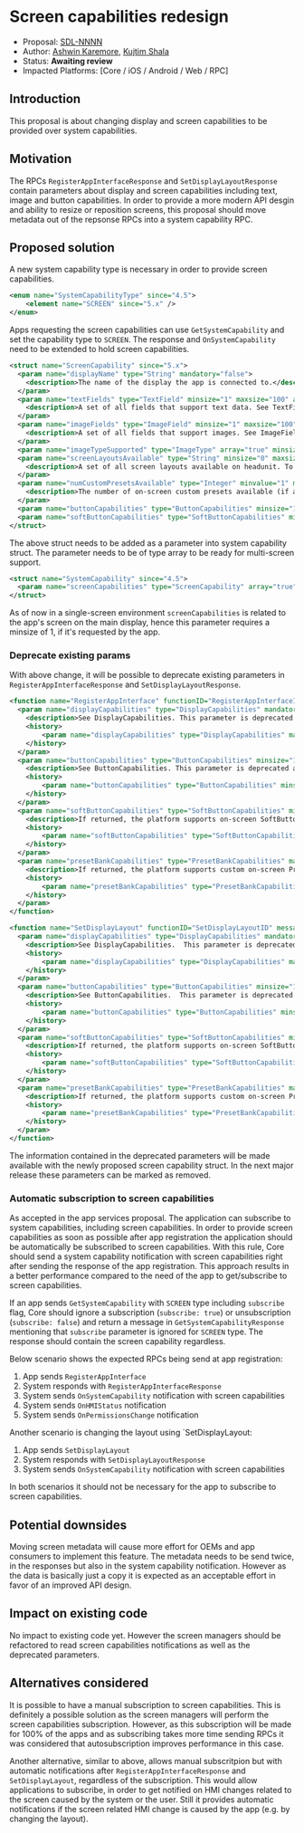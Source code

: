 # Screen capabilities redesign

* Proposal: [SDL-NNNN](NNNN-screen-capabilities-redesign.md)
* Author: [Ashwin Karemore](https://github.com/akaremor), [Kujtim Shala](https://github.com/kshala-ford)
* Status: **Awaiting review**
* Impacted Platforms: [Core / iOS / Android / Web / RPC]

## Introduction

This proposal is about changing display and screen capabilities to be provided over system capabilities.

## Motivation

The RPCs `RegisterAppInterfaceResponse` and `SetDisplayLayoutResponse` contain parameters about display and screen capabilities including text, image and button capabilities. In order to provide a more modern API desgin and ability to resize or reposition screens, this proposal should move metadata out of the repsonse RPCs into a system capability RPC.

## Proposed solution

A new system capability type is necessary in order to provide screen capabilities.

```xml
<enum name="SystemCapabilityType" since="4.5">
    <element name="SCREEN" since="5.x" />
</enum>
```

Apps requesting the screen capabilities can use `GetSystemCapability` and set the capability type to `SCREEN`. The response and `OnSystemCapability` need to be extended to hold screen capabilities.

```xml
<struct name="ScreenCapability" since="5.x">
  <param name="displayName" type="String" mandatory="false">
    <description>The name of the display the app is connected to.</description>
  </param>
  <param name="textFields" type="TextField" minsize="1" maxsize="100" array="true" mandatory="false">
    <description>A set of all fields that support text data. See TextField</description>
  </param>
  <param name="imageFields" type="ImageField" minsize="1" maxsize="100" array="true" mandatory="false">
    <description>A set of all fields that support images. See ImageField</description>
  </param>
  <param name="imageTypeSupported" type="ImageType" array="true" minsize="0" maxsize="1000" mandatory="false" />
  <param name="screenLayoutsAvailable" type="String" minsize="0" maxsize="100" maxlength="100" array="true" mandatory="false">
    <description>A set of all screen layouts available on headunit. To be referenced in SetDisplayLayout.</description>
  </param>
  <param name="numCustomPresetsAvailable" type="Integer" minvalue="1" maxvalue="100" mandatory="false">
    <description>The number of on-screen custom presets available (if any); otherwise omitted.</description>
  </param>
  <param name="buttonCapabilities" type="ButtonCapabilities" minsize="1" maxsize="100" array="true" mandatory="false" />
  <param name="softButtonCapabilities" type="SoftButtonCapabilities" minsize="1" maxsize="100" array="true" mandatory="false" />
</struct>
```

The above struct needs to be added as a parameter into system capability struct. The parameter needs to be of type array to be ready for multi-screen support.

```xml
<struct name="SystemCapability" since="4.5">
  <param name="screenCapabilities" type="ScreenCapability" array="true" minsize="1" maxsize="1000" mandatory="false" />
</struct>
```

As of now in a single-screen environment `screenCapabilities` is related to the app's screen on the main display, hence this parameter requires a minsize of 1, if it's requested by the app.

### Deprecate existing params

With above change, it will be possible to deprecate existing parameters in `RegisterAppInterfaceResponse` and `SetDisplayLayoutResponse`.

```xml
<function name="RegisterAppInterface" functionID="RegisterAppInterfaceID" messagetype="response" since="1.0">
  <param name="displayCapabilities" type="DisplayCapabilities" mandatory="false" deprecated="true" since="5.x">
    <description>See DisplayCapabilities. This parameter is deprecated and replaced by screen capabilities.</description>
    <history>
        <param name="displayCapabilities" type="DisplayCapabilities" mandatory="false" until="5.x"/>
    </history>
  </param>
  <param name="buttonCapabilities" type="ButtonCapabilities" minsize="1" maxsize="100" array="true" mandatory="false" deprecated="true" since="5.x">
    <description>See ButtonCapabilities. This parameter is deprecated and replaced by screen capabilities.</description >
    <history>
        <param name="buttonCapabilities" type="ButtonCapabilities" minsize="1" maxsize="100" array="true" mandatory="false" until="5.x">
    </history>
  </param>
  <param name="softButtonCapabilities" type="SoftButtonCapabilities" minsize="1" maxsize="100" array="true" mandatory="false" deprecated="true" since="5.x">
    <description>If returned, the platform supports on-screen SoftButtons; see SoftButtonCapabilities.  This parameter is deprecated and replaced by screen capabilities.</description >
    <history>
        <param name="softButtonCapabilities" type="SoftButtonCapabilities" minsize="1" maxsize="100" array="true" mandatory="false" since="2.0" until="5.x" />
    </history>
  </param>
  <param name="presetBankCapabilities" type="PresetBankCapabilities" mandatory="false" deprecated="true" since="5.x">
    <description>If returned, the platform supports custom on-screen Presets; see PresetBankCapabilities. This parameter is deprecated and replaced by screen capabilities.</description >
    <history>
        <param name="presetBankCapabilities" type="PresetBankCapabilities" mandatory="false" since="2.0" until="5.x" />
    </history>
  </param>
</function>

<function name="SetDisplayLayout" functionID="SetDisplayLayoutID" messagetype="response" since="3.0">
  <param name="displayCapabilities" type="DisplayCapabilities" mandatory="false" deprecated="true" since="5.x">
    <description>See DisplayCapabilities.  This parameter is deprecated and replaced by screen capabilities.</description>
    <history>
        <param name="displayCapabilities" type="DisplayCapabilities" mandatory="false" until="5.x"/>
    </history>
  </param>
  <param name="buttonCapabilities" type="ButtonCapabilities" minsize="1" maxsize="100" array="true" mandatory="false" deprecated="true" since="5.x">
    <description>See ButtonCapabilities.  This parameter is deprecated and replaced by screen capabilities.</description >
    <history>
        <param name="buttonCapabilities" type="ButtonCapabilities" minsize="1" maxsize="100" array="true" mandatory="false" until="5.x">
    </history>
  </param>
  <param name="softButtonCapabilities" type="SoftButtonCapabilities" minsize="1" maxsize="100" array="true" mandatory="false" deprecated="true" since="5.x">
    <description>If returned, the platform supports on-screen SoftButtons; see SoftButtonCapabilities. This parameter is deprecated and replaced by screen capabilities.</description >
    <history>
        <param name="softButtonCapabilities" type="SoftButtonCapabilities" minsize="1" maxsize="100" array="true" mandatory="false" until="5.x" />
    </history>
  </param>
  <param name="presetBankCapabilities" type="PresetBankCapabilities" mandatory="false" deprecated="true" since="5.x">
    <description>If returned, the platform supports custom on-screen Presets; see PresetBankCapabilities. This parameter is deprecated and replaced by screen capabilities.</description >
    <history>
        <param name="presetBankCapabilities" type="PresetBankCapabilities" mandatory="false" until="5.x" />
    </history>
  </param>
</function>
```

The information contained in the deprecated parameters will be made available with the newly proposed screen capability struct. In the next major release these parameters can be marked as removed.

### Automatic subscription to screen capabilities

As accepted in the app services proposal. The application can subscribe to system capabilities, including screen capabilities. In order to provide screen capabilities as soon as possible after app registration the application should be automatically be subscribed to screen capabilities. With this rule, Core should send a system capability notification with screen capabilities right after sending the response of the app registration. This approach results in a better performance compared to the need of the app to get/subscribe to screen capabilities. 

If an app sends `GetSystemCapability` with `SCREEN` type including `subscribe` flag, Core should ignore a subscription (`subscribe: true`) or unsubscription (`subscribe: false`) and return a message in `GetSystemCapabilityResponse` mentioning that `subscribe` parameter is ignored for `SCREEN` type. The response should contain the screen capability regardless.

Below scenario shows the expected RPCs being send at app registration:

1. App sends `RegisterAppInterface`
2. System responds with `RegisterAppInterfaceResponse`
3. System sends `OnSystemCapability` notification with screen capabilities
4. System sends `OnHMIStatus` notification 
5. System sends `OnPermissionsChange` notification

Another scenario is changing the layout using `SetDisplayLayout:

1. App sends `SetDisplayLayout`
2. System responds with `SetDisplayLayoutResponse`
3. System sends `OnSystemCapability` notification with screen capabilities

In both scenarios it should not be necessary for the app to subscribe to screen capabilities.

## Potential downsides

Moving screen metadata will cause more effort for OEMs and app consumers to implement this feature. The metadata needs to be send twice, in the responses but also in the system capability notification. However as the data is basically just a copy it is expected as an acceptable effort in favor of an improved API design.

## Impact on existing code

No impact to existing code yet. However the screen managers should be refactored to read screen capabilities notifications as well as the deprecated parameters.

## Alternatives considered

It is possible to have a manual subscription to screen capabilities. This is definitely a possible solution as the screen managers will perform the screen capabilities subscription. However, as this subscription will be made for 100% of the apps and as subscribing takes more time sending RPCs it was considered that autosubscription improves performance in this case.

Another alternative, similar to above, allows manual subscritpion but with automatic notifications after `RegisterAppInterfaceResponse` and `SetDisplayLayout`, regardless of the subscription. This would allow applications to subscribe, in order to get notified on HMI changes related to the screen caused by the system or the user. Still it provides automatic notifications if the screen related HMI change is caused by the app (e.g. by changing the layout). 
